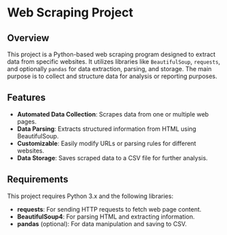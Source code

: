 # Web Scraping Project

## Overview
This project is a Python-based web scraping program designed to extract data from specific websites. It utilizes libraries like `BeautifulSoup`, `requests`, and optionally `pandas` for data extraction, parsing, and storage. The main purpose is to collect and structure data for analysis or reporting purposes.

## Features
- **Automated Data Collection**: Scrapes data from one or multiple web pages.
- **Data Parsing**: Extracts structured information from HTML using BeautifulSoup.
- **Customizable**: Easily modify URLs or parsing rules for different websites.
- **Data Storage**: Saves scraped data to a CSV file for further analysis.

## Requirements

This project requires Python 3.x and the following libraries:

- **requests**: For sending HTTP requests to fetch web page content.
- **BeautifulSoup4**: For parsing HTML and extracting information.
- **pandas** (optional): For data manipulation and saving to CSV.

